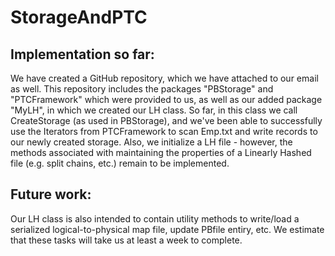 # StorageAndPTC
## Implementation so far:
We have created a GitHub repository, which we have attached to our email as well. This repository includes the packages "PBStorage" and "PTCFramework" which were provided to us, as well as our added package "MyLH", in which we created our LH class. So far, in this class we call CreateStorage (as used in PBStorage), and we've been able to successfully use the Iterators from PTCFramework to scan Emp.txt and write records to our newly created storage. Also, we initialize a LH file - however, the methods associated with maintaining the properties of a Linearly Hashed file (e.g. split chains, etc.) remain to be implemented.
## Future work:
Our LH class is also intended to contain utility methods to write/load a serialized logical-to-physical map file, update PBfile entiry, etc. We estimate that these tasks will take us at least a week to complete.
